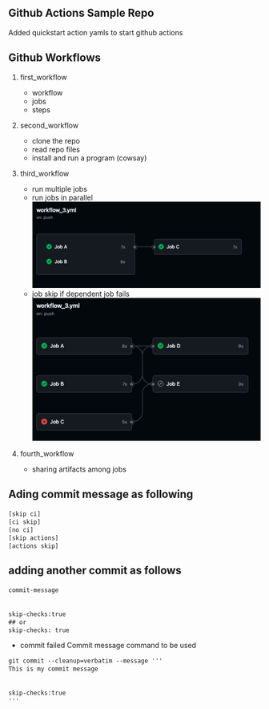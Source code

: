 ## Github Actions Sample Repo

Added quickstart action yamls to start github actions

## Github Workflows

1. first_workflow
    - workflow
    - jobs
    - steps

2. second_workflow
    - clone the repo
    - read repo files
    - install and run a program (cowsay)

3. third_workflow
    - run multiple jobs
    - run jobs in parallel
    ![jobs parallel and sequential](resources/image1.png)
    - job skip if dependent job fails
    ![job skip](resources/image2.png)

4. fourth_workflow
    - sharing artifacts among jobs

## Ading commit message as following
```
[skip ci]
[ci skip]
[no ci]
[skip actions]
[actions skip]
```

## adding another commit as follows
```
commit-message


skip-checks:true
## or
skip-checks: true
```

- commit failed
Commit message command to be used
```
git commit --cleanup=verbatim --message '''
This is my commit message


skip-checks:true
'''
```

